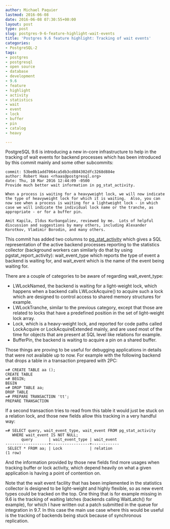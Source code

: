 ```yaml
---
author: Michael Paquier
lastmod: 2016-06-08
date: 2016-06-08 07:30:55+00:00
layout: post
type: post
slug: postgres-9-6-feature-highlight-wait-events
title: 'Postgres 9.6 feature highlight: Tracking of wait events'
categories:
- PostgreSQL-2
tags:
- postgres
- postgresql
- open source
- database
- development
- 9.6
- feature
- highlight
- activity
- statistics
- wait
- event
- lock
- buffer
- pin
- catalog
- heavy

---
```


PostgreSQL 9.6 is introducing a new in-core infrastructure to help in the
tracking of wait events for backend processes which has been introduced
by this commit mainly and some other subcommits:

    commit: 53be0b1add7064ca5db3cd884302dfc3268d884e
    author: Robert Haas <rhaas@postgresql.org>
    date: Thu, 10 Mar 2016 12:44:09 -0500
    Provide much better wait information in pg_stat_activity.

    When a process is waiting for a heavyweight lock, we will now indicate
    the type of heavyweight lock for which it is waiting.  Also, you can
    now see when a process is waiting for a lightweight lock - in which
    case we will indicate the individual lock name or the tranche, as
    appropriate - or for a buffer pin.

    Amit Kapila, Ildus Kurbangaliev, reviewed by me.  Lots of helpful
    discussion and suggestions by many others, including Alexander
    Korotkov, Vladimir Borodin, and many others.

This commit has added two columns to
[pg\_stat\_activity](https://www.postgresql.org/docs/devel/static/monitoring-stats.html#PG-STAT-ACTIVITY-VIEW)
which gives a SQL representation of the active backend processes reporting
to the statistics collector (background workers can similarly do that by
using pgstat\_report\_activity): wait\_event\_type which reports the type
of event a backend is waiting for, and wait\_event which is the name of
the event being waiting for.

There are a couple of categories to be aware of regarding wait\_event\_type:

  * LWLockNamed, the backend is waiting for a light-weight lock, which happens
  when a backend calls LWLockAcquire() to acquire such a lock which are
  designed to control access to shared memory structures for example.
  * LWLockTranche, similar to the previous category, except that those are
  related to locks that have a predefined position in the set of light-weight
  lock array.
  * Lock, which is a heavy-weight lock, and reported for code paths called
  LockAcquire or LockAcquireExtended mainly, and are used most of the time
  for objects that are present at SQL level like relations for example.
  * BufferPin, the backend is waiting to acquire a pin on a shared buffer.

Those things are proving to be useful for debugging applications in details
that were not available up to now. For example with the following backend
that drops a table in a transaction prepared with 2PC:

    =# CREATE TABLE aa ();
    CREATE TABLE
    =# BEGIN;
    BEGIN
    =# DROP TABLE aa;
    DROP TABLE
    =# PREPARE TRANSACTION 'tt';
    PREPARE TRANSACTION

If a second transaction tries to read from this table it would just be
stuck on a relation lock, and those new fields allow this tracking in
a very handful way:

    =# SELECT query, wait_event_type, wait_event FROM pg_stat_activity
       WHERE wait_event IS NOT NULL;
           query       | wait_event_type | wait_event
    -------------------+-----------------+------------
     SELECT * FROM aa; | Lock            | relation
    (1 row)

And the information provided by those new fields find more usages when
tracking buffer or lock activity, which depend heavily on what a given
application is having a point of contention on.

Note that the wait event facility that has been implemented in the statistics
collector is designed to be light-weight and highly flexible, so as new
event types could be tracked on the top. One thing that is for example missing
in 9.6 is the tracking of waiting latches (backends calling WaitLatch() for
example), for which I have written out a patch submitted in the queue for
integration in 9.7. In this case the main use case where this would be
useful is the tracking of backends being stuck because of synchronous
replication.
